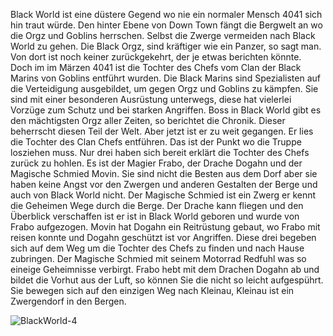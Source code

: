 Black World ist eine düstere Gegend wo nie ein normaler Mensch 4041 sich hin traut
würde. Den hinter Ebene von Down Town fängt die Bergwelt an wo die Orgz und
Goblins herrschen. Selbst die Zwerge vermeiden nach Black World zu gehen. Die Black
Orgz, sind kräftiger wie ein Panzer, so sagt man. Von dort ist noch keiner
zurückgekehrt, der je etwas berichten könnte.
Doch im im Märzen 4041 ist die Tochter des Chefs vom Clan der Black Marins von
Goblins entführt wurden.
Die Black Marins sind Spezialisten auf die Verteidigung ausgebildet, um gegen Orgz
und Goblins zu kämpfen. Sie sind mit einer besonderen Ausrüstung unterwegs, diese
hat vielerlei Vorzüge zum Schutz und bei starken Angriffen. Boss in Black World gibt es
den mächtigsten Orgz aller Zeiten, so berichtet die Chronik. Dieser beherrscht diesen
Teil der Welt. Aber jetzt ist er zu weit gegangen. Er lies die Tochter des Clan Chefs
entführen. Das ist der Punkt wo die Truppe losziehen muss. Nur drei haben sich bereit
erklärt die Tochter des Chefs zurück zu hohlen. Es ist der Magier Frabo, der Drache
Dogahn und der Magische Schmied Movin. Sie sind nicht die Besten aus dem Dorf
aber sie haben keine Angst vor den Zwergen und anderen Gestalten der Berge und
auch von Black World nicht. Der Magische Schmied ist ein Zwerg er kennt die
Geheimen Wege durch die Berge. Der Drache kann fliegen und den Überblick
verschaffen ist er ist in Black World geboren und wurde von Frabo aufgezogen. Movin
hat Dogahn ein Reitrüstung gebaut, wo Frabo mit reisen konnte und Dogahn geschützt
ist vor Angriffen.
Diese drei begeben sich auf dem Weg um die Tochter des Chefs zu finden und nach
Hause zubringen. Der Magische Schmied mit seinem Motorrad Redfuhl was so
eineige Geheimnisse verbirgt. Frabo hebt mit dem Drachen Dogahn ab und bildet die
Vorhut aus der Luft, so können Sie die nicht so leicht aufgespührt. Sie bewegen sich
auf den einzigen Weg nach Kleinau, Kleinau ist ein Zwergendorf in den Bergen.

![BlackWorld-4](https://github.com/andreasfiedler/andreasfiedler/assets/144686125/613560c7-404f-48c8-ac8e-e94b6d40e411)



